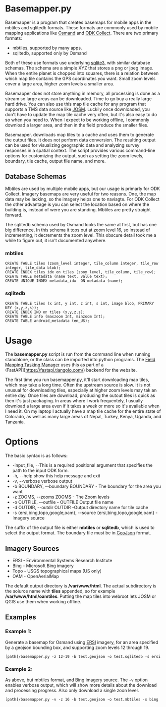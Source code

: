 # Basemapper.py

Basemapper is a program that creates basemaps for mobile apps in the
mbtiles and sqlitedb formats. These formats are commonly used by
mobile mapping applications like [Osmand](https://osmand.net/) and
[ODK Collect](https://docs.getodk.org/collect-intro/). There are two
primary formats:

- mbtiles, supported by many apps.
- sqlitedb, supported only by Osmand

Both of these use formats use underlying
[sqlite3](https://www.sqlite.org/index.html), with similar database 
schemas. The schema are a simple XYZ that stores a png or jpeg
image. When the entire planet is chopped into squares, there is a
relation between which map tile contains the GPS coordinates you
want. Small zoom levels cover a large area, higher zoom levels a
smaller area.

Basemapper does not store anything in memory, all processing
is done as a stream so large areas can be downloaded. Time to go buy a
really large hard drive. You can also use this map tile cache for
any program that supports a TMS data source like
[JOSM](https://josm.openstreetmap.de/). Luckily once downloaded, 
you don't have to update the map tile cache very often, but it's also
easy to do so when you need to. When I expect to be working offline, I
commonly download a larger area, and then in the field produce the
smaller files.

Basemapper. downloads map tiles to a cache and uses them to generate the
output files. It does not perform data conversion. The resulting
output can be used for visualizing geographic data and analyzing
survey responses in a spatial context. The script provides various
command-line options for customizing the output, such as setting the
zoom levels, boundary, tile cache, output file name, and more.

## Database Schemas

Mbtiles are used by multiple mobile apps, but our usage is primarly
for ODK Collect. Imagery basemaps are very useful for two
reasons. One, the map data may be lacking, so the imagery helps one to
naviagte. For ODK Collect the other advantage is you can select the
location based on where the building is, instead of were you are
standing. Mbtiles are pretty straight forward.

The sqlitedb schema used by Osmand looks the same at first, but has
one big difference. In this schema it tops out at zoom level 16, so
instead of incrementing, it decrements the zoom level. This obscure
detail took me a while to figure out, it isn't documented anywhere.

### mbtiles

	CREATE TABLE tiles (zoom_level integer, tile_column integer, tile_row integer, tile_data blob);
	CREATE INDEX tiles_idx on tiles (zoom_level, tile_column, tile_row);
	CREATE TABLE metadata (name text, value text);
	CREATE UNIQUE INDEX metadata_idx  ON metadata (name);

### sqlitedb

	CREATE TABLE tiles (x int, y int, z int, s int, image blob, PRIMARY KEY (x,y,z,s));
	CREATE INDEX IND on tiles (x,y,z,s);
	CREATE TABLE info (maxzoom Int, minzoom Int);
	CREATE TABLE android_metadata (en_US);

# Usage

The **basemapper.py** script is run from the command line when
running standalone, or the class can be imported into python
programs. The [Field Mapping Tasking
Manager](https://github.com/hotosm/fmtm/wiki) uses this as part of a
(FastAPI])https://fastapi.tiangolo.com/) backend for the website.

The first time you run basemapper.py, it'll start downloading map
tiles, which may take a long time. Often the upstream source is
slow. It is not unusual for downloading tiles, especially at higher
zoom levels may tak an entire day. Once tiles are download, producing
the outout tiles is quick as then it's just packaging. In areas where
I work frequentely, I usually download a large area even if it takes a
week or more so it's available when I need it. On my laptop I actually
have a map tile cache for the entire state of Colorado, as well as
many large areas of Nepal, Turkey, Kenya, Uganda, and Tanzania.

# Options

The basic syntax is as follows:

- -input_file, --This is a required positional argument that specifies the path to the input ODK form.
- -h, --help show this help message and exit
- -v, --verbose verbose output
- -b BOUNDARY, --boundary BOUNDARY - The boundary for the area you want
- -z ZOOMS, --zooms ZOOMS - The Zoom levels
- -o OUTFILE, --outfile - OUTFILE Output file name
- -d OUTDIR, --outdir OUTDIR -Output directory name for tile cache
- -s {ersi,bing,topo,google,oam}, --source {ersi,bing,topo,google,oam} - Imagery source

The suffix of the output file is either **mbtiles** or **sqlitedb**, which is
used to select the output format. The boundary file must be in
[GeoJson](https://geojson.org/) format.

## Imagery Sources

- ERSI - Environmental Systems Research Institute
- Bing - Microsoft Bing imagery 
- Topo - USGS topographical maps (US only)
- OAM - OpenAerialMap

The default output directory is **/var/www/html**. The actual
subdirectory is the soiurce name with **tiles** appended, so for
example **/var/www/html/oamtiles**. Putting the map tiles into webroot
lets JOSM or QGIS use them when working offline.

## Examples

### **Example 1:**

Generate a basemap for Osmand using
[ERSI](https://www.esri.com/en-us/home) imagery, for an area 
specified by a geojson bounding box, and supporting zoom levels 12
through 19.

    [path]/basemapper.py -z 12-19 -b test.geojson -o test.sqlitedb -s ersi

### **Example 2:**

As above, but mbtiles format, and Bing imagery source. The `-v` option
enables verbose output, which will show more details about the
download and processing progress. Also only download a single zoon
level.

    [path]/basemapper.py -v -z 16 -b test.geojson -o test.mbtiles -s bing
